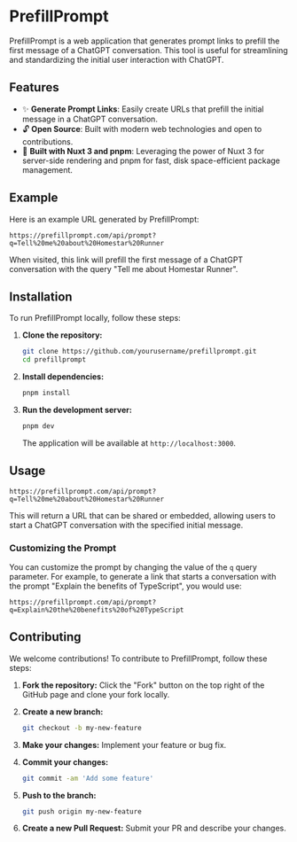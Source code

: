 # PrefillPrompt

PrefillPrompt is a web application that generates prompt links to prefill the first message of a ChatGPT conversation. This tool is useful for streamlining and standardizing the initial user interaction with ChatGPT.

## Features

- ✨ **Generate Prompt Links**: Easily create URLs that prefill the initial message in a ChatGPT conversation.
- 🔓 **Open Source**: Built with modern web technologies and open to contributions.
- 🚀 **Built with Nuxt 3 and pnpm**: Leveraging the power of Nuxt 3 for server-side rendering and pnpm for fast, disk space-efficient package management.

## Example

Here is an example URL generated by PrefillPrompt:
```
https://prefillprompt.com/api/prompt?q=Tell%20me%20about%20Homestar%20Runner
```
When visited, this link will prefill the first message of a ChatGPT conversation with the query "Tell me about Homestar Runner".

## Installation

To run PrefillPrompt locally, follow these steps:

1. **Clone the repository:**
   ```bash
   git clone https://github.com/yourusername/prefillprompt.git
   cd prefillprompt
   ```

2. **Install dependencies:**
   ```bash
   pnpm install
   ```

3. **Run the development server:**
   ```bash
   pnpm dev
   ```
   The application will be available at `http://localhost:3000`.

## Usage

```
https://prefillprompt.com/api/prompt?q=Tell%20me%20about%20Homestar%20Runner
```

This will return a URL that can be shared or embedded, allowing users to start a ChatGPT conversation with the specified initial message.

### Customizing the Prompt

You can customize the prompt by changing the value of the `q` query parameter. For example, to generate a link that starts a conversation with the prompt "Explain the benefits of TypeScript", you would use:

```
https://prefillprompt.com/api/prompt?q=Explain%20the%20benefits%20of%20TypeScript
```

## Contributing

We welcome contributions! To contribute to PrefillPrompt, follow these steps:

1. **Fork the repository:**
   Click the "Fork" button on the top right of the GitHub page and clone your fork locally.

2. **Create a new branch:**
   ```bash
   git checkout -b my-new-feature
   ```

3. **Make your changes:**
   Implement your feature or bug fix.

4. **Commit your changes:**
   ```bash
   git commit -am 'Add some feature'
   ```

5. **Push to the branch:**
   ```bash
   git push origin my-new-feature
   ```

6. **Create a new Pull Request:**
   Submit your PR and describe your changes.
